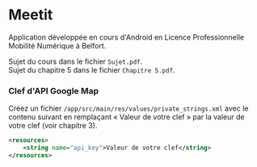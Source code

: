 # Meetit
Application développée en cours d'Android en Licence Professionnelle Mobilité Numérique à Belfort.

Sujet du cours dans le fichier `Sujet.pdf`.<br/>
Sujet du chapitre 5 dans le fichier `Chapitre 5.pdf`.

### Clef d'API Google Map
Créez un fichier `/app/src/main/res/values/private_strings.xml` avec le contenu suivant en remplaçant « Valeur de votre clef » par la valeur de votre clef (voir chapitre 3).
```XML
<resources>
    <string name="api_key">Valeur de votre clef</string>
</resources>
```
